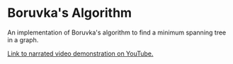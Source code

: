 # Boruvka's Algorithm
An implementation of Boruvka's algorithm to find a minimum spanning tree in a graph.

[Link to narrated video demonstration on YouTube.](https://www.youtube.com/watch?v=n5LNVobuBNU)
